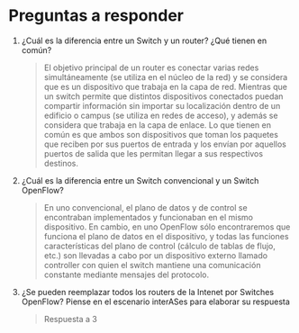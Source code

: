 # Preguntas a responder
1. ¿Cuál es la diferencia entre un Switch y un router? ¿Qué tienen en común?
    > El objetivo principal de un router es conectar varias redes simultáneamente (se utiliza en el núcleo de la red) y se considera que es un dispositivo que trabaja en la capa de red. Mientras que un switch permite que distintos dispositivos conectados puedan compartir información sin importar su localización dentro de un edificio o campus (se utiliza en redes de acceso), y además se considera que trabaja en la capa de enlace. Lo que tienen en común es que ambos son dispositivos que toman los paquetes que reciben por sus puertos de entrada y los envían por aquellos puertos de salida que les permitan llegar a sus respectivos destinos.
2. ¿Cuál es la diferencia entre un Switch convencional y un Switch OpenFlow?
    > En uno convencional, el plano de datos y de control se encontraban implementados y funcionaban en el mismo dispositivo. En cambio, en uno OpenFlow sólo encontraremos que funciona el plano de datos en el dispositivo, y todas las funciones características del plano de control (cálculo de tablas de flujo, etc.) son llevadas a cabo por un dispositivo externo llamado controller con quien el switch mantiene una comunicación constante mediante mensajes del protocolo.
3. ¿Se pueden reemplazar todos los routers de la Intenet por Switches OpenFlow? Piense en el escenario interASes para elaborar su respuesta
    > Respuesta a 3